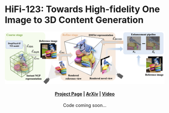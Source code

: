 # HiFi-123: Towards High-fidelity One Image to 3D Content Generation
<p align="center">
  <img src="./assets/pipeline3d.png"/>
</p>

#### <p align="center">[Project Page](https://drexubery.github.io/HiFi-123/) | [ArXiv](https://arxiv.org/abs/2310.06744) | [Video]()</p>

<p align="center"> Code coming soon...</p>